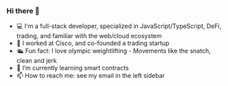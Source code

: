 ### Hi there 👋

- 💻 I'm a full-stack developer, specialized in JavaScript/TypeScript, DeFi, trading, and familiar with the web/cloud ecosystem 
- 💼 I worked at Cisco, and co-founded a trading startup
- 🛳️ Fun fact: I love olympic weightlifting - Movements like the snatch, clean and jerk
- 🌱 I’m currently learning smart contracts
- 📫 How to reach me: see my email in the left sidebar
